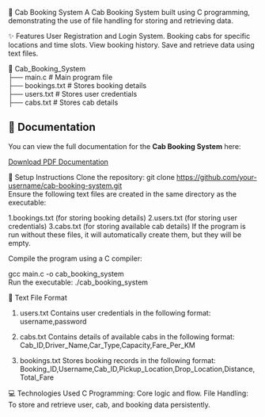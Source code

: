 🚖 Cab Booking System
A Cab Booking System built using C programming, demonstrating the use of file handling for storing and retrieving data.


✨ Features
User Registration and Login System.
Booking cabs for specific locations and time slots.
View booking history.
Save and retrieve data using text files.

📁 Cab_Booking_System  
├── main.c                 # Main program file  
├── bookings.txt           # Stores booking details  
├── users.txt              # Stores user credentials  
├── cabs.txt               # Stores cab details  
## 📄 Documentation

You can view the full documentation for the **Cab Booking System** here:

[Download PDF Documentation](cab_booking_sytem.pdf)


🔧 Setup Instructions
Clone the repository:
git clone https://github.com/your-username/cab-booking-system.git  
Ensure the following text files are created in the same directory as the executable:

1.bookings.txt (for storing booking details)
2.users.txt (for storing user credentials)
3.cabs.txt (for storing available cab details)
If the program is run without these files, it will automatically create them, but they will be empty.

Compile the program using a C compiler:

gcc main.c -o cab_booking_system  
Run the executable:
./cab_booking_system  

📝 Text File Format
1. users.txt
Contains user credentials in the following format:
username,password

2. cabs.txt
Contains details of available cabs in the following format:
Cab_ID,Driver_Name,Car_Type,Capacity,Fare_Per_KM
 
4. bookings.txt
Stores booking records in the following format:
Booking_ID,Username,Cab_ID,Pickup_Location,Drop_Location,Distance,Total_Fare
 
💻 Technologies Used
C Programming: Core logic and flow.
File Handling: To store and retrieve user, cab, and booking data persistently.

